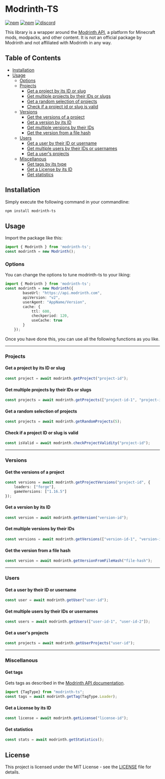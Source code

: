 # Modrinth-TS

[![npm](https://img.shields.io/npm/v/modrinth-ts?label=Downloads)](https://www.npmjs.com/package/modrinth-ts) [![npm](https://img.shields.io/npm/dt/modrinth-ts?label=Version)](https://www.npmjs.com/package/modrinth-ts) [![discord](https://dcbadge.vercel.app/api/server/Cc76tYwXvy?style=flat&theme=default-inverted)](https://strassburger.org/discord)

This library is a wrapper around the [Modrinth API](https://docs.modrinth.com/), a platform for Minecraft mods, modpacks, and other content. It is not an official package by Modrinth and not affiliated with Modrinth in any way.

## Table of Contents

- [Installation](#installation)
- [Usage](#usage)
  - [Options](#options)
  - [Projects](#projects)
    - [Get a project by its ID or slug](#get-a-project-by-its-id-or-slug)
    - [Get multiple projects by their IDs or slugs](#get-multiple-projects-by-their-ids-or-slugs)
    - [Get a random selection of projects](#get-a-random-selection-of-projects)
    - [Check if a project id or slug is valid](#check-if-a-project-id-or-slug-is-valid)
  - [Versions](#versions)
    - [Get the versions of a project](#get-the-versions-of-a-project)
    - [Get a version by its ID](#get-a-version-by-its-id)
    - [Get multiple versions by their IDs](#get-multiple-versions-by-their-ids)
    - [Get the version from a file hash](#get-the-version-from-a-file-hash)
  - [Users](#users)
    - [Get a user by their ID or username](#get-a-user-by-their-id-or-username)
    - [Get multiple users by their IDs or usernames](#get-multiple-users-by-their-ids-or-usernames)
    - [Get a user's projects](#get-a-users-projects)
  - [Miscellanous](#miscellanous)
    - [Get tags by its type](#get-tags-by-its-type)
    - [Get a License by its ID](#get-a-license-by-its-id)
    - [Get statistics](#get-statistics)

## Installation

Simply execute the following command in your commandline:

```bash
npm install modrinth-ts
```

## Usage

Import the package like this:

```ts
import { Modrinth } from 'modrinth-ts';
const modrinth = new Modrinth();
```

### Options

You can change the options to tune modrinth-ts to your liking:

```ts
import { Modrinth } from 'modrinth-ts';
const modrinth = new Modrinth({
        baseUrl: "https://api.modrinth.com",
        apiVersion: "v2",
        userAgent: "AppName/Version",
        cache: {
            ttl: 600,
            checkperiod: 120,
            useCache: true
        }
    });
```

Once you have done this, you can use all the following functions as you like.

---

### Projects

#### Get a project by its ID or slug

```ts
const project = await modrinth.getProject("project-id");
```

#### Get multiple projects by their IDs or slugs

```ts
const projects = await modrinth.getProjects(["project-id-1", "project-id-2"]);
```

#### Get a random selection of projects

```ts
const projects = await modrinth.getRandomProjects(5);
```

#### Check if a project ID or slug is valid

```ts
const isValid = await modrinth.checkProjectValidity("project-id");
```

---

### Versions

#### Get the versions of a project

```ts
const versions = await modrinth.getProjectVersions("project-id", {
    loaders: ["forge"],
    gameVersions: ["1.16.5"]
});
```

#### Get a version by its ID

```ts
const version = await modrinth.getVersion("version-id");
```

#### Get multiple versions by their IDs

```ts
const versions = await modrinth.getVersions(["version-id-1", "version-id-2"]);
```

#### Get the version from a file hash

```ts
const version = await modrinth.getVersionFromFileHash("file-hash");
```

---

### Users

#### Get a user by their ID or username

```ts
const user = await modrinth.getUser("user-id");
```

#### Get multiple users by their IDs or usernames

```ts
const users = await modrinth.getUsers(["user-id-1", "user-id-2"]);
```

#### Get a user's projects

```ts
const projects = await modrinth.getUserProjects("user-id");
```

---

### Miscellanous

#### Get tags

Gets tags as described in the [Modrinth API documentation](https://docs.modrinth.com/#tag/tags/operation/categoryList).

```ts
import {TagType} from "modrinth-ts";
const tags = await modrinth.getTag(TagType.Loader);
```

#### Get a License by its ID

```ts
const license = await modrinth.getLicense("license-id");
```

#### Get statistics

```ts
const stats = await modrinth.getStatistics();
```

## License

This project is licensed under the MIT License - see the [LICENSE](LICENSE) file for details.